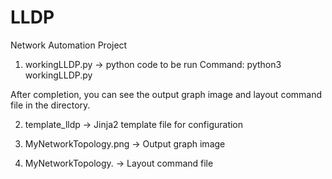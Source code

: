 # LLDP
Network Automation Project

1. workingLLDP.py    -> python code to be run
Command:  python3 workingLLDP.py

After completion, you can see the output graph image and layout command file in the directory.

2. template_lldp -> Jinja2 template file for configuration

3. MyNetworkTopology.png  -> Output graph image

4. MyNetworkTopology. -> Layout command file
